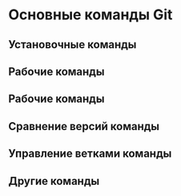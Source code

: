 # Основные команды Git
## Установочные команды
## Рабочие команды
## Рабочие команды
## Сравнение версий команды
## Управление ветками команды
## Другие команды